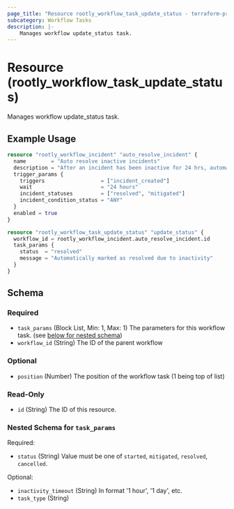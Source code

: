 ```yaml
---
page_title: "Resource rootly_workflow_task_update_status - terraform-provider-rootly"
subcategory: Workflow Tasks
description: |-
    Manages workflow update_status task.
---
```


# Resource (rootly_workflow_task_update_status)

Manages workflow update_status task.

## Example Usage

```terraform
resource "rootly_workflow_incident" "auto_resolve_incident" {
  name        = "Auto resolve inactive incidents"
  description = "After an incident has been inactive for 24 hrs, automatically mark it as resolved."
  trigger_params {
    triggers                  = ["incident_created"]
    wait                      = "24 hours"
    incident_statuses         = ["resolved", "mitigated"]
    incident_condition_status = "ANY"
  }
  enabled = true
}

resource "rootly_workflow_task_update_status" "update_status" {
  workflow_id = rootly_workflow_incident.auto_resolve_incident.id
  task_params {
    status  = "resolved"
    message = "Automatically marked as resolved due to inactivity"
  }
}
```

<!-- schema generated by tfplugindocs -->
## Schema

### Required

- `task_params` (Block List, Min: 1, Max: 1) The parameters for this workflow task. (see [below for nested schema](#nestedblock--task_params))
- `workflow_id` (String) The ID of the parent workflow

### Optional

- `position` (Number) The position of the workflow task (1 being top of list)

### Read-Only

- `id` (String) The ID of this resource.

<a id="nestedblock--task_params"></a>
### Nested Schema for `task_params`

Required:

- `status` (String) Value must be one of `started`, `mitigated`, `resolved`, `cancelled`.

Optional:

- `inactivity_timeout` (String) In format '1 hour', '1 day', etc.
- `task_type` (String)
